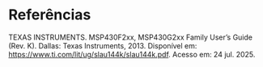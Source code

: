 # Referências 

TEXAS INSTRUMENTS. MSP430F2xx, MSP430G2xx Family User’s Guide (Rev. K). Dallas: Texas Instruments, 2013. Disponível em: https://www.ti.com/lit/ug/slau144k/slau144k.pdf. Acesso em: 24 jul. 2025.


